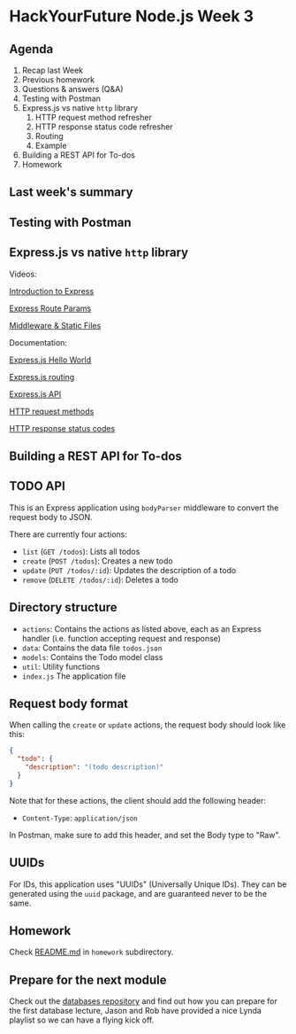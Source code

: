 # HackYourFuture Node.js Week 3

## Agenda

1. Recap last Week
2. Previous homework
3. Questions & answers (Q&A)
4. Testing with Postman
5. Express.js vs native `http` library
    1. HTTP request method refresher
    2. HTTP response status code refresher
    3. Routing
    4. Example
6. Building a REST API for To-dos
7. Homework

## Last week's summary

## Testing with Postman

## Express.js vs native `http` library

Videos:

[Introduction to Express](https://www.youtube.com/watch?v=9TSBKO59u0Y&list=PL4cUxeGkcC9gcy9lrvMJ75z9maRw4byYp&index=23)

[Express Route Params](https://www.youtube.com/watch?v=MuMs1pLuT7I&index=24&list=PL4cUxeGkcC9gcy9lrvMJ75z9maRw4byYp)

[Middleware & Static Files](https://www.youtube.com/watch?v=-lRgL9kj_h0&index=28&list=PL4cUxeGkcC9gcy9lrvMJ75z9maRw4byYp)

Documentation:

[Express.js Hello World](https://expressjs.com/en/starter/hello-world.html)

[Express.js routing](https://expressjs.com/en/guide/routing.html)

[Express.js API](https://expressjs.com/en/4x/api.html)

[HTTP request methods](https://developer.mozilla.org/en-US/docs/Web/HTTP/Methods)

[HTTP response status codes](https://developer.mozilla.org/en-US/docs/Web/HTTP/Status)

## Building a REST API for To-dos

## TODO API

This is an Express application using `bodyParser` middleware to convert the
request body to JSON.

There are currently four actions:

- `list` (`GET /todos`): Lists all todos
- `create` (`POST /todos`): Creates a new todo
- `update` (`PUT /todos/:id`): Updates the description of a todo
- `remove` (`DELETE /todos/:id`): Deletes a todo

## Directory structure

- `actions`: Contains the actions as listed above, each as an Express handler
             (i.e. function accepting request and response)
- `data`: Contains the data file `todos.json`
- `models`: Contains the Todo model class
- `util`: Utility functions
- `index.js` The application file

## Request body format

When calling the `create` or `update` actions, the request body should look like
this:

```json
{
  "todo": {
    "description": "(todo description)"
  }
}
```

Note that for these actions, the client should add the following header:

- `Content-Type`: `application/json`

In Postman, make sure to add this header, and set the Body type to "Raw".

## UUIDs

For IDs, this application uses "UUIDs" (Universally Unique IDs). They can be
generated using the `uuid` package, and are guaranteed never to be the same.

## Homework

Check [README.md](homework/README.md) in `homework` subdirectory.

## Prepare for the next module

Check out the [databases repository](https://github.com/HackYourFuture/databases)
and find out how you can prepare for the first database lecture, Jason and Rob
have provided a nice Lynda playlist so we can have a flying kick off.
